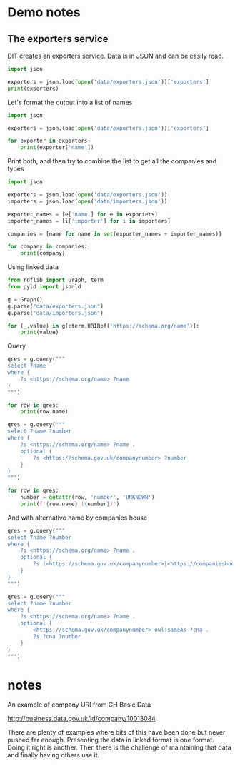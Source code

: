 # Demo notes

## The exporters service

DIT creates an exporters service. Data is in JSON and can be easily read. 

```python
import json 

exporters = json.load(open('data/exporters.json'))['exporters']
print(exporters)
```

Let's format the output into a list of names

```python
import json 

exporters = json.load(open('data/exporters.json'))['exporters']

for exporter in exporters:
    print(exporter['name'])
```

Print both, and then try to combine the list to get all the companies and types

```python
import json 

exporters = json.load(open('data/exporters.json'))
importers = json.load(open('data/importers.json'))

exporter_names = [e['name'] for e in exporters]
importer_names = [i['importer'] for i in importers]

companies = [name for name in set(exporter_names + importer_names)]

for company in companies:
    print(company)
```

Using linked data
```python
from rdflib import Graph, term
from pyld import jsonld

g = Graph()
g.parse("data/exporters.json")
g.parse("data/importers.json")

for (_,value) in g[:term.URIRef('https://schema.org/name')]:
    print(value)
```

Query
```python
qres = g.query("""
select ?name
where {
    ?s <https://schema.org/name> ?name 
}
""")

for row in qres:
    print(row.name)

```


```python
qres = g.query("""
select ?name ?number
where {
    ?s <https://schema.org/name> ?name .
    optional {
        ?s <https://schema.gov.uk/companynumber> ?number
    }
}
""")

for row in qres:
    number = getattr(row, 'number', 'UNKNOWN')
    print(f'{row.name} ({number})')
```

And with alternative name by companies house

```python
qres = g.query("""
select ?name ?number
where {
    ?s <https://schema.org/name> ?name .
    optional {
        ?s (<https://schema.gov.uk/companynumber>|<https://companieshouse.gov.uk/scheme/companynumber>) ?number
    }
}
""")
```


```python
qres = g.query("""
select ?name ?number
where {
    ?s <https://schema.org/name> ?name .
    optional {
        <https://schema.gov.uk/companynumber> owl:sameAs ?cna .
        ?s ?cna ?number
    }
}
""")
```

# notes
An example of company URI from CH Basic Data

http://business.data.gov.uk/id/company/10013084


There are plenty of examples where bits of this have been done but never pushed far enough. Presenting the data in linked format is one format. Doing it right is another. Then there is the challenge of maintaining that data and finally 
having others use it. 

